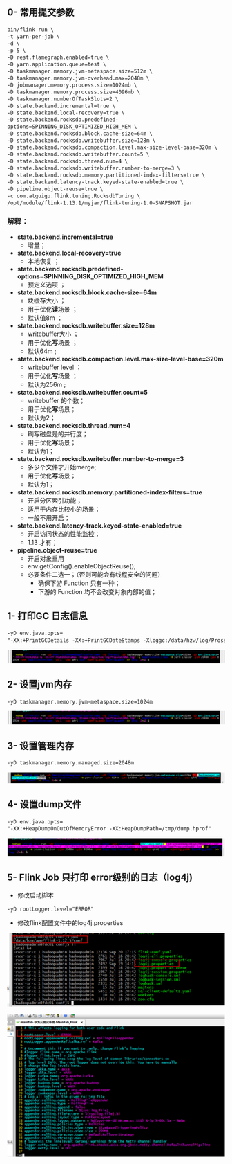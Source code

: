 ## 0- 常用提交参数

``` shell
bin/flink run \
-t yarn-per-job \
-d \
-p 5 \
-D rest.flamegraph.enabled=true \
-D yarn.application.queue=test \
-D taskmanager.memory.jvm-metaspace.size=512m \
-D taskmanager.memory.jvm-overhead.max=2048m \
-D jobmanager.memory.process.size=1024mb \
-D taskmanager.memory.process.size=4096mb \
-D taskmanager.numberOfTaskSlots=2 \
-D state.backend.incremental=true \
-D state.backend.local-recovery=true \
-D state.backend.rocksdb.predefined-options=SPINNING_DISK_OPTIMIZED_HIGH_MEM \
-D state.backend.rocksdb.block.cache-size=64m \
-D state.backend.rocksdb.writebuffer.size=128m \
-D state.backend.rocksdb.compaction.level.max-size-level-base=320m \
-D state.backend.rocksdb.writebuffer.count=5 \
-D state.backend.rocksdb.thread.num=4 \
-D state.backend.rocksdb.writebuffer.number-to-merge=3 \
-D state.backend.rocksdb.memory.partitioned-index-filters=true \
-D state.backend.latency-track.keyed-state-enabled=true \
-D pipeline.object-reuse=true \
-c com.atguigu.flink.tuning.RocksdbTuning \
/opt/module/flink-1.13.1/myjar/flink-tuning-1.0-SNAPSHOT.jar
```

### 解释：

- **state.backend.incremental=true**
  - 增量；
- **state.backend.local-recovery=true**
  - 本地恢复 ；
- **state.backend.rocksdb.predefined-options=SPINNING_DISK_OPTIMIZED_HIGH_MEM**
  - 预定义选项 ；
- **state.backend.rocksdb.block.cache-size=64m**
  - 块缓存大小 ；
  - 用于优化**读**场景 ；
  - 默认值8m ；
- **state.backend.rocksdb.writebuffer.size=128m**
  - writebuffer大小 ；
  - 用于优化**写**场景 ；
  - 默认64m ;
- **state.backend.rocksdb.compaction.level.max-size-level-base=320m**
  - writebuffer level ；
  - 用于优化**写**场景 ；
  - 默认为256m ;
- **state.backend.rocksdb.writebuffer.count=5**
  - writebuffer 的个数；
  - 用于优化**写**场景；
  - 默认为2；
- **state.backend.rocksdb.thread.num=4**
  - 刷写磁盘是的并行度；
  - 用于优化**写**场景；
  - 默认为1；
- **state.backend.rocksdb.writebuffer.number-to-merge=3**
  - 多少个文件才开始merge;
  - 用于优化**写**场景；
  - 默认为1；
- **state.backend.rocksdb.memory.partitioned-index-filters=true**
  - 开启分区索引功能；
  - 适用于内存比较小的场景；
  - 一般不用开启；
- **state.backend.latency-track.keyed-state-enabled=true**
  - 开启访问状态的性能监控；
  - 1.13 才有；
- **pipeline.object-reuse=true**
  - 开启对象重用
  - env.getConfig().enableObjectReuse();
  - 必要条件二选一；（否则可能会有线程安全的问题）
    - 确保下游 Function 只有一种；
    - 下游的 Function 均不会改变对象内部的值；

## 1- 打印GC 日志信息

``` reStructuredText
-yD env.java.opts=
"-XX:+PrintGCDetails -XX:+PrintGCDateStamps -Xloggc:/data/hzw/log/ProssesEndGC.log"
```

![1676279833460](assets/1676279833460.png)



## 2- 设置jvm内存

``` reStructuredText
-yD taskmanager.memory.jvm-metaspace.size=1024m
```

![1676279833460](assets/1676279833460.png)



## 3- 设置管理内存

``` reStructuredText
-yD taskmanager.memory.managed.size=2048m
```

![1676280185491](assets/1676280185491.png)



## 4- 设置dump文件

``` reStructuredText
-yD env.java.opts=
"-XX:+HeapDumpOnOutOfMemoryError -XX:HeapDumpPath=/tmp/dump.hprof"
```

![1676359238784](assets/1676359238784.png)



## 5- Flink Job 只打印 error级别的日志（log4j)

- 修改启动脚本

```shell
-yD rootLogger.level="ERROR"
```

- 修改flink配置文件中的log4j.properties

![1695257642257](assets/1695257642257.png)

![1695257702372](assets/1695257702372.png)

